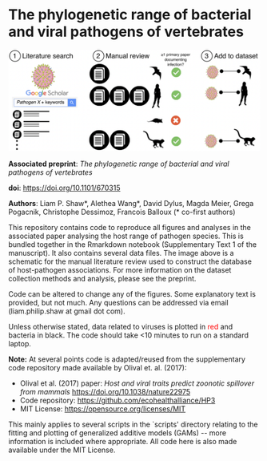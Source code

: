 # The phylogenetic range of bacterial and viral pathogens of vertebrates

![alt text][header]

[header]: data/pathogen-host-range-header-image.png

**Associated preprint**: *The phylogenetic range of bacterial and viral pathogens of vertebrates*

**doi**: https://doi.org/10.1101/670315

**Authors**: Liam P. Shaw\*, Alethea Wang\*, David Dylus, Magda Meier, Grega Pogacnik, Christophe Dessimoz, Francois Balloux (\* co-first authors)

This repository contains code to reproduce all figures and analyses in the associated paper analysing the host range of pathogen species. This is bundled together in the Rmarkdown notebook (Supplementary Text 1 of the manuscript). It also contains several data files. The image above is a schematic for the manual literature review used to construct the database of host-pathogen associations. For more information on the dataset collection methods and analysis, please see the preprint. 

Code can be altered to change any of the figures.  Some explanatory text is provided, but not much. Any questions can be addressed via email (liam.philip.shaw at gmail dot com). 

Unless otherwise stated, data related to viruses is plotted in <span style="color:red">red</span> and bacteria in black. The code should take <10 minutes to run on a standard laptop. 

**Note:** At several points code is adapted/reused from the supplementary code repository made available by Olival et. al. (2017):

* Olival et al. (2017) paper: *Host and viral traits predict zoonotic spillover from mammals*  https://doi.org/10.1038/nature22975 
* Code repository: https://github.com/ecohealthalliance/HP3
* MIT License: https://opensource.org/licenses/MIT

This mainly applies to several scripts in the `scripts' directory relating to the fitting and plotting of generalized additive models (GAMs) -- more information is included where appropriate. All code here is also made available under the MIT License. 
